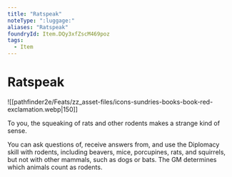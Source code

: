 ```yaml
---
title: "Ratspeak"
noteType: ":luggage:"
aliases: "Ratspeak"
foundryId: Item.DQy3xfZscM469poz
tags:
  - Item
---
```


# Ratspeak
![[pathfinder2e/Feats/zz_asset-files/icons-sundries-books-book-red-exclamation.webp|150]]

To you, the squeaking of rats and other rodents makes a strange kind of sense.

You can ask questions of, receive answers from, and use the Diplomacy skill with rodents, including beavers, mice, porcupines, rats, and squirrels, but not with other mammals, such as dogs or bats. The GM determines which animals count as rodents.
